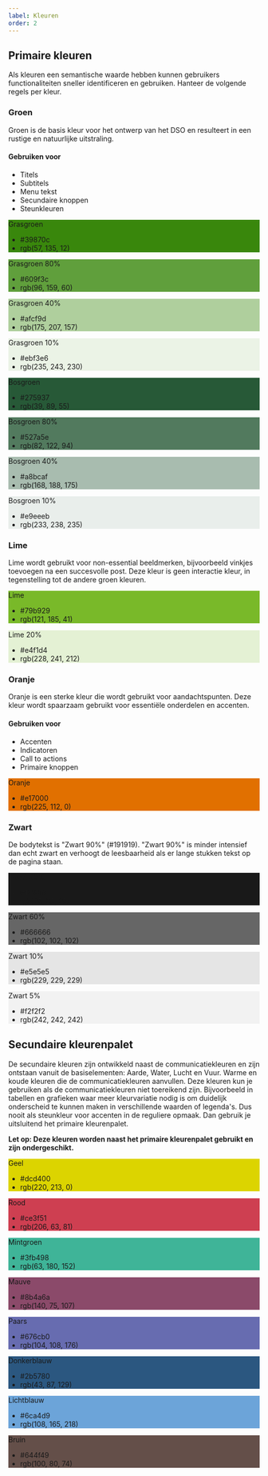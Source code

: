 ```yaml
---
label: Kleuren
order: 2
---
```

## Primaire kleuren
Als kleuren een semantische waarde hebben kunnen gebruikers functionaliteiten sneller identificeren en gebruiken. Hanteer de volgende regels per kleur.

### Groen
Groen is de basis kleur voor het ontwerp van het DSO en resulteert in een rustige en natuurlijke uitstraling.

#### Gebruiken voor
- Titels
- Subtitels
- Menu tekst
- Secundaire knoppen
- Steunkleuren

<div class="color-row">
  <div class="color-chip" style="background-color: #39870c;">
    <div class="label">Grasgroen</div>
    <div class="description">
      <ul>
        <li>#39870c</li>
        <li>rgb(57, 135, 12)</li>
      </ul>
    </div>
  </div>
  <div class="color-chip" style="background-color: #609f3c;">
    <div class="label">Grasgroen 80%</div>
    <div class="description">
      <ul>
        <li>#609f3c</li>
        <li>rgb(96, 159, 60)</li>
      </ul>
    </div>
  </div>
  <div class="color-chip" style="background-color: #afcf9d;">
    <div class="label">Grasgroen 40%</div>
    <div class="description">
      <ul>
        <li>#afcf9d</li>
        <li>rgb(175, 207, 157)</li>
      </ul>
    </div>
  </div>
  <div class="color-chip" style="background-color: #ebf3e6;">
    <div class="label">Grasgroen 10%</div>
    <div class="description">
      <ul>
        <li>#ebf3e6</li>
        <li>rgb(235, 243, 230)</li>
      </ul>
    </div>
  </div>
</div>
<div class="color-row">
  <div class="color-chip" style="background-color: #275937;">
    <div class="label">Bosgroen</div>
    <div class="description">
      <ul>
        <li>#275937</li>
        <li>rgb(39, 89, 55)</li>
      </ul>
    </div>
  </div>
  <div class="color-chip" style="background-color: #527a5e;">
    <div class="label">Bosgroen 80%</div>
    <div class="description">
      <ul>
        <li>#527a5e</li>
        <li>rgb(82, 122, 94)</li>
      </ul>
    </div>
  </div>
  <div class="color-chip" style="background-color: #a8bcaf;">
    <div class="label">Bosgroen 40%</div>
    <div class="description">
      <ul>
        <li>#a8bcaf</li>
        <li>rgb(168, 188, 175)</li>
      </ul>
    </div>
  </div>
  <div class="color-chip" style="background-color: #e9eeeb;">
    <div class="label">Bosgroen 10%</div>
    <div class="description">
      <ul>
        <li>#e9eeeb</li>
        <li>rgb(233, 238, 235)</li>
      </ul>
    </div>
  </div>
</div>

### Lime
Lime wordt gebruikt voor non-essential beeldmerken, bijvoorbeeld vinkjes toevoegen na een succesvolle post. Deze kleur is geen interactie kleur, in tegenstelling tot de andere groen kleuren.

<div class="color-row">
  <div class="color-chip" style="background-color: #79b929;">
    <div class="label">Lime</div>
    <div class="description">
      <ul>
        <li>#79b929</li>
        <li>rgb(121, 185, 41)</li>
      </ul>
    </div>
  </div>
  <div class="color-chip" style="background-color: #e4f1d4;">
    <div class="label">Lime 20%</div>
    <div class="description">
      <ul>
        <li>#e4f1d4</li>
        <li>rgb(228, 241, 212)</li>
      </ul>
    </div>
  </div>
</div>

### Oranje
Oranje is een sterke kleur die wordt gebruikt voor aandachtspunten. Deze kleur wordt spaarzaam gebruikt voor essentiële onderdelen en accenten.

#### Gebruiken voor
- Accenten
- Indicatoren
- Call to actions
- Primaire knoppen

<div class="color-row">
  <div class="color-chip" style="background-color: #e17000;">
    <div class="label">Oranje</div>
    <div class="description">
      <ul>
        <li>#e17000</li>
        <li>rgb(225, 112, 0)</li>
      </ul>
    </div>
  </div>
</div>

### Zwart
De bodytekst is "Zwart 90%" (#191919). "Zwart 90%" is minder intensief dan echt zwart en verhoogt de leesbaarheid als er lange stukken tekst op de pagina staan.

<div class="color-row">
  <div class="color-chip" style="background-color: #191919;">
    <div class="label">Zwart 90%</div>
    <div class="description">
      <ul>
        <li>#191919</li>
        <li>rgb(25, 25, 25)</li>
      </ul>
    </div>
  </div>
  <div class="color-chip" style="background-color: #666666;">
    <div class="label">Zwart 60%</div>
    <div class="description">
      <ul>
        <li>#666666</li>
        <li>rgb(102, 102, 102)</li>
      </ul>
    </div>
  </div>
  <div class="color-chip" style="background-color: #e5e5e5;">
    <div class="label">Zwart 10%</div>
    <div class="description">
      <ul>
        <li>#e5e5e5</li>
        <li>rgb(229, 229, 229)</li>
      </ul>
    </div>
  </div>
  <div class="color-chip" style="background-color: #f2f2f2;">
    <div class="label">Zwart 5%</div>
    <div class="description">
      <ul>
        <li>#f2f2f2</li>
        <li>rgb(242, 242, 242)</li>
      </ul>
    </div>
  </div>
</div>

## Secundaire kleurenpalet
De secundaire kleuren zijn ontwikkeld naast de communicatiekleuren en zijn ontstaan vanuit de basiselementen: Aarde, Water, Lucht en Vuur. Warme en koude kleuren die de communicatiekleuren aanvullen. Deze kleuren kun je gebruiken als de communicatiekleuren niet toereikend zijn. Bijvoorbeeld in tabellen en grafieken waar meer kleurvariatie nodig is om duidelijk onderscheid te kunnen maken in verschillende waarden of legenda's. Dus nooit als steunkleur voor accenten in de reguliere opmaak. Dan gebruik je uitsluitend het primaire kleurenpalet.

**Let op: Deze kleuren worden naast het primaire kleurenpalet gebruikt en zijn ondergeschikt.**

<div class="color-row">
  <div class="color-chip" style="background-color: #dcd400;">
    <div class="label">Geel</div>
    <div class="description">
      <ul>
        <li>#dcd400</li>
        <li>rgb(220, 213, 0)</li>
      </ul>
    </div>
  </div>
  <div class="color-chip" style="background-color: #ce3f51;">
    <div class="label">Rood</div>
    <div class="description">
      <ul>
        <li>#ce3f51</li>
        <li>rgb(206, 63, 81)</li>
      </ul>
    </div>
  </div>
  <div class="color-chip" style="background-color: #3fb498;">
    <div class="label">Mintgroen</div>
    <div class="description">
      <ul>
        <li>#3fb498</li>
        <li>rgb(63, 180, 152)</li>
      </ul>
    </div>
  </div>
  <div class="color-chip" style="background-color: #8b4a6a;">
    <div class="label">Mauve</div>
    <div class="description">
      <ul>
        <li>#8b4a6a</li>
        <li>rgb(140, 75, 107)</li>
      </ul>
    </div>
  </div>
</div>
<div class="color-row">
  <div class="color-chip" style="background-color: #676cb0;">
    <div class="label">Paars</div>
    <div class="description">
      <ul>
        <li>#676cb0</li>
        <li>rgb(104, 108, 176)</li>
      </ul>
    </div>
  </div>
  <div class="color-chip" style="background-color: #2b5780;">
    <div class="label">Donkerblauw</div>
    <div class="description">
      <ul>
        <li>#2b5780</li>
        <li>rgb(43, 87, 129)</li>
      </ul>
    </div>
  </div>
  <div class="color-chip" style="background-color: #6ca4d9;">
    <div class="label">Lichtblauw</div>
    <div class="description">
      <ul>
        <li>#6ca4d9</li>
        <li>rgb(108, 165, 218)</li>
      </ul>
    </div>
  </div>
  <div class="color-chip" style="background-color: #644f49;">
    <div class="label">Bruin</div>
    <div class="description">
      <ul>
        <li>#644f49</li>
        <li>rgb(100, 80, 74)</li>
      </ul>
    </div>
  </div>
</div>
